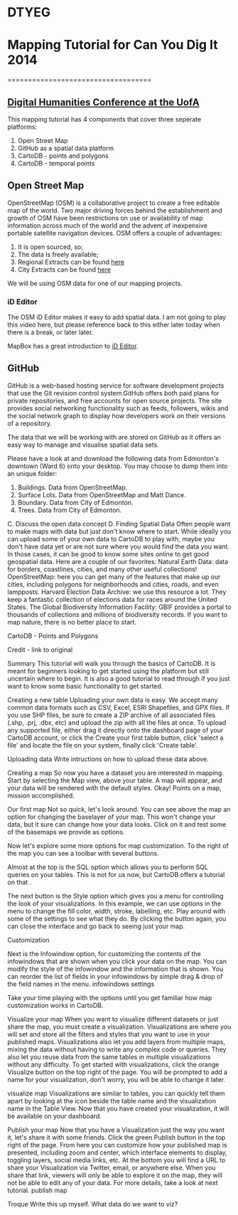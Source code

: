 DTYEG
=====

<h1>Mapping Tutorial for Can You Dig It 2014</h1>


===================================
	<h2><a href="http://huco.ualberta.ca/">Digital Humanities Conference at the UofA</a></h2>

<p>This mapping tutorial has 4 components that cover three seperate platforms:
	<ol>
	<li>Open Street Map</li>
	<li>GitHub as a spatial data platform</li>
	<li>CartoDB - points and polygons</li>
	<li>CartoDB - temporal points</li>
	</ol>
</p>
<h2>Open Street Map</h2>
<p>OpenStreetMap (OSM) is a collaborative project to create a free editable map of the world. Two major driving forces behind the establishment and growth of OSM have been restrictions on use or availability of map information across much of the world and the advent of inexpensive portable satellite navigation devices.  OSM offers a couple of advantages:
<ol>
	<li>It is open sourced, so;</li>
	<li>The data is freely available;</li>
	<li>Regional Extracts can be found <a href="http://download.geofabrik.de/">here</a></li>
	<li>City Extracts can be found <a href="http://metro.teczno.com/">here</a></li>
</ol>	
We will be using OSM data for one of our mapping projects.
</p>

<h3>iD Editor</h3>
<p>
	The OSM iD Editor makes it easy to add spatial data.  I am not going to play this video here, but please reference back to this either later today when there is a break, or later later.
</p>
<p>
	MapBox has a great introduction to <a href="https://www.mapbox.com/blog/new-map-editor-launches-openstreetmap/">iD Editor</a>.
</p>

<h2>GitHub</h2>
<p>
	GitHub is a web-based hosting service for software development projects that use the Git revision control system.GitHub offers both paid plans for private repositories, and free accounts for open source projects. The site provides social networking functionality such as feeds, followers, wikis and the social network graph to display how developers work on their versions of a repository.
</p>

<p>
	The data that we will be working with are stored on GitHub as it offers an easy way to manage and visualise spatial data sets.
</p>

<p>
	Please have a look at and download the following data from Edmonton's downtown (Ward 6) onto your desktop.  You may choose to dump them into an unique folder:
	<ol>
		<li>Buildings. Data from OpenStreetMap.</li>
		<li>Surface Lots. Data from OpenStreetMap and Matt Dance.</li>
		<li>Boundary. Data from City of Edmonton.</li>
		<li>Trees. Data from City of Edmonton.</li>
	</ol>
</p>

C. Discuss the open data concept
D. Finding Spatial Data
	Often people want to make maps with data but just don't know where to start. While ideally you can upload some of your own data to CartoDB to play with, maybe you don't have data yet or are not sure where you would find the data you want. In those cases, it can be good to know some sites online to get good geospatial data.
	Here are a couple of our favorites:
	Natural Earth Data: data for borders, coastlines, cities, and many other useful collections!
	OpenStreetMap: here you can get many of the features that make up our cities, including polygons for neighborhoods and cities, roads, and even lampposts.
	Harvard Election Data Archive: we use this resource a lot. They keep a fantastic collection of elections data for races around the United States.
	The Global Biodiversity Information Facility: GBIF provides a portal to thousands of collections and millions of biodiversity records. If you want to map nature, there is no better place to start.

CartoDB - Points and Polygons

Credit - link to original

Summary
This tutorial will walk you through the basics of CartoDB. It is meant for beginners looking to get started using the platform but still uncertain where to begin. It is also a good tutorial to read through if you just want to know some basic functionality to get started.

Creating a new table
Uploading your own data is easy. We accept many common data formats such as CSV, Excel, ESRI Shapefiles, and GPX files. If you use SHP files, be sure to create a ZIP archive of all associated files (.shp, .prj, .dbx, etc) and upload the zip with all the files at once. To upload any supported file, either drag it directly onto the dashboard page of your CartoDB account, or click the Create your first table button, click 'select a file' and locate the file on your system, finally click 'Create table'.

Uploading data
Write intructions on how to upload these data above.


Creating a map
So now you have a dataset you are interested in mapping. Start by selecting the Map view, above your table. A map will appear, and your data will be rendered with the default styles. Okay! Points on a map, mission accomplished.

Our first map
Not so quick, let's look around. You can see above the map an option for changing the baselayer of your map. This won't change your data, but it sure can change how your data looks. Click on it and test some of the basemaps we provide as options.

Now let's explore some more options for map customization. To the right of the map you can see a toolbar with several buttons.

Almost at the top is the SQL option which allows you to perform SQL queries on your tables. This is not for us now, but CartoDB offers a tutorial on that <here>.

The next button is the Style option which gives you a menu for controlling the look of your visualizations. In this example, we can use options in the menu to change the fill color, width, stroke, labelling, etc. Play around with some of the settings to see what they do. By clicking the button again, you can close the interface and go back to seeing just your map.

Customization

Next is the Infowindow option, for customizing the contents of the infowindows that are shown when you click your data on the map. You can modify the style of the infowindow and the information that is shown. You can reorder the list of fields in your infowindows by simple drag & drop of the field names in the menu.
infowindows settings

Take your time playing with the options until you get familiar how map customization works in CartoDB.

Visualize your map
When you want to visualize different datasets or just share the map, you must create a visualization. Visualizations are where you will set and store all the filters and styles that you want to use in your published maps. Visualizations also let you add layers from multiple maps, mixing the data without having to write any complex code or queries. They also let you reuse data from the same tables in multiple visualizations without any difficulty. To get started with visualizations, click the orange Visualize button on the top right of the page. You will be prompted to add a name for your visualization, don't worry, you will be able to change it later.

visualize map
Visualizations are similar to tables, you can quickly tell them apart by looking at the icon beside the table name and the visualization name in the Table View. Now that you have created your visualization, it will be available on your dashboard.

Publish your map
Now that you have a Visualization just the way you want it, let's share it with some friends. Click the green Publish button in the top right of the page. From here you can customize how your published map is presented, including zoom and center, which interface elements to display, toggling layers, social media links, etc. At the bottom you will find a URL to share your Visualization via Twitter, email, or anywhere else. When you share that link, viewers will only be able to explore it on the map, they will not be able to edit any of your data. For more details, take a look at next tutorial.
publish map

Troque
Write this up myself.  What data do we want to viz?
